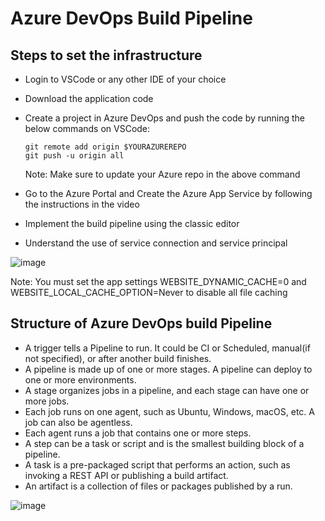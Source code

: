 # Azure DevOps Build Pipeline
  
## Steps to set the infrastructure 
- Login to VSCode or any other IDE of your choice  
- Download the application code
- Create a project in Azure DevOps and push the code by running the below commands on VSCode:
  ```
  git remote add origin $YOURAZUREREPO
  git push -u origin all
  ```
  Note: Make sure to update your Azure repo in the above command

- Go to the Azure Portal and Create the Azure App Service by following the instructions in the video

- Implement the build pipeline using the classic editor

- Understand the use of service connection and service principal

![image](https://github.com/Pavan-1997/Azure_DevOps_Build-Pipeline/assets/32020205/46352809-cc2e-473d-b1c4-39f1940266e2)

Note: You must set the app settings WEBSITE_DYNAMIC_CACHE=0 and WEBSITE_LOCAL_CACHE_OPTION=Never to disable all file caching

## Structure of Azure DevOps build Pipeline

*  A trigger tells a Pipeline to run. It could be CI or Scheduled, manual(if not specified), or after another build finishes.
*  A pipeline is made up of one or more stages. A pipeline can deploy to one or more environments.
*  A stage organizes jobs in a pipeline, and each stage can have one or more jobs.
*  Each job runs on one agent, such as Ubuntu, Windows, macOS, etc. A job can also be agentless.
*  Each agent runs a job that contains one or more steps.
*  A step can be a task or script and is the smallest building block of a pipeline.
*  A task is a pre-packaged script that performs an action, such as invoking a REST API or publishing a build artifact.
*  An artifact is a collection of files or packages published by a run.

![image](https://github.com/Pavan-1997/Azure_DevOps_Build-Pipeline/assets/32020205/0b0bc069-5305-415e-adba-154031ed1de3)
